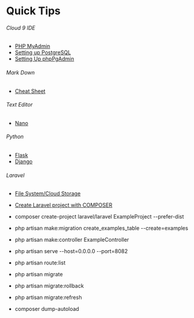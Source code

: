 # Quick Tips
###### Cloud 9 IDE
* [PHP MyAdmin](https://community.c9.io/t/setting-up-phpmyadmin/1723)
* [Setting up PostgreSQL](https://community.c9.io/t/setting-up-postgresql/1573)
* [Setting Up phpPgAdmin](https://community.c9.io/t/setting-up-phppgadmin/1571)

###### Mark Down
* [Cheat Sheet](https://github.com/adam-p/markdown-here/wiki/Markdown-Cheatsheet)

###### Text Editor
* [Nano](https://www.youtube.com/watch?v=k3XdhVwzIlk)
###### Python
* [Flask](http://flask.pocoo.org/docs/0.11/quickstart/#quickstart)
* [Django](https://docs.djangoproject.com/en/1.10/)

###### Laravel

* [File System/Cloud Storage](https://laravel.com/docs/5.3/filesystem)
* [Create Laravel project with COMPOSER ](https://laravel.com/docs/5.0) 
*  composer create-project laravel/laravel ExampleProject --prefer-dist
*  php artisan make:migration create_examples_table --create=examples

* php artisan make:controller ExampleController

* php artisan serve --host=0.0.0.0 --port=8082

* php artisan route:list

* php artisan migrate

* php artisan migrate:rollback

* php artisan migrate:refresh

* composer dump-autoload
